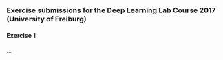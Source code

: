 ### Exercise submissions for the Deep Learning Lab Course 2017 (University of Freiburg)

#### Exercise 1
...
